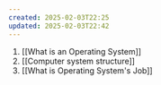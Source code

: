 ```yaml
---
created: 2025-02-03T22:25
updated: 2025-02-03T22:42
---
```


1. [[What is an Operating System]]
2. [[Computer system structure]]
3. [[What is Operating System's Job]]